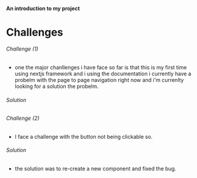 #### An introduction to my project

# Challenges

###### Challenge (1)

- one the major chanllenges i have face so far is that this is my first time using nextjs framework and i using the documentation
  i currently have a probelm with the page to page navigation right now and i'm currenlty looking for a solution the probelm.

###### Solution

###### Challenge (2)

- I face a challenge with the button not being clickable so.

###### Solution

- the solution was to re-create a new component and fixed the bug.
